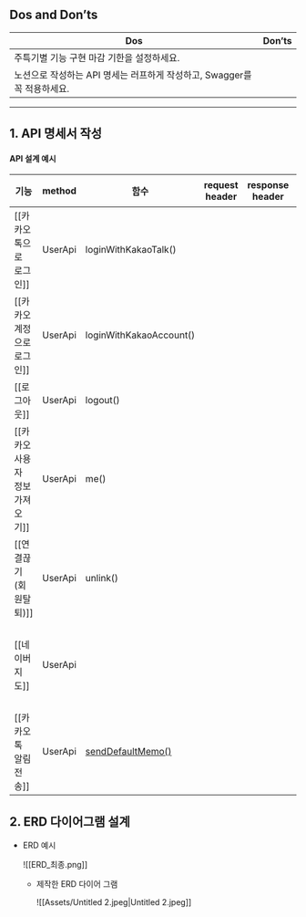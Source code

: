 ## Dos and Don’ts

|Dos|Don’ts|
|---|---|
|주특기별 기능 구현 마감 기한을 설정하세요.||
|노션으로 작성하는 API 명세는 러프하게 작성하고, Swagger를 꼭 적용하세요.||

  

---

## 1. API 명세서 작성

#### API 설계 예시

|기능|method|함수|request header|response header|request|response|에러발생시 response|비고|
|---|---|---|---|---|---|---|---|---|
|[[카카오톡으로 로그인]]|UserApi|loginWithKakaoTalk()|||OAuthToken token = await UserApi.instance.loginWithKakaoTalk();|print('카카오톡으로 로그인 성공 ${token.accessToken}');|print('카카오톡으로 로그인 실패 $error');||
|[[카카오 계정으로 로그인]]|UserApi|loginWithKakaoAccount()|||OAuthToken token = await UserApi.instance.loginWithKakaoAccount();|print('카카오계정으로 로그인 성공 ${token.accessToken}');|print('카카오계정으로 로그인 실패 $error');||
|[[로그아웃]]|UserApi|logout()|||await UserApi.instance.logout();|print('로그아웃 성공, SDK에서 토큰 삭제');|print('로그아웃 실패, SDK에서 토큰 삭제 $error');||
|[[카카오 사용자 정보 가져오기]]|UserApi|me()|||User user = await [UserApi.instance.me](http://userapi.instance.me/)();|print('사용자 정보 요청 성공'  <br>'\n회원번호: ${  <br>[user.id](http://user.id/)}'  <br>'\n닉네임: ${user.kakaoAccount?.profile?.nickname}'  <br>'\n이메일: ${user.kakaoAccount?.email}');|print('사용자 정보 요청 실패 $error');||
|[[연결끊기(회원탈퇴)]]|UserApi|unlink()|||await UserApi.instance.unlink();|print('연결 끊기 성공, SDK에서 토큰 삭제');|print('연결 끊기 실패 $error');||
|[[네이버 지도]]|UserApi||||await NaverMapSdk.instance.initialize(clientId: "your client id");||await NaverMapSdk.instance.initialize(  <br>clientId: 'your client id',  <br>onAuthFailed: (ex) {  <br>print("********* 네이버맵 인증오류 : $ex *********");  <br>});||
|[[카카오톡 알림 전송]]|UserApi|[sendDefaultMemo()](https://developers.kakao.com/docs/latest/ko/message/flutter#default-template-msg-me)|||await TalkApi.instance.sendDefaultMemo(defaultFeed);|MessageFailureInfo|print('나에게 보내기 실패 $error');||

  
  

  

## 2. ERD 다이어그램 설계

- ERD 예시
    
    ![[ERD_최종.png]]
    
      
    
      
    
    - 제작한 ERD 다이어 그램  
          
        
        ![[Assets/Untitled 2.jpeg|Untitled 2.jpeg]]